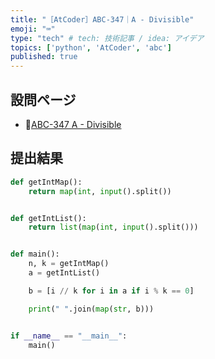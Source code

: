 ```yaml
---
title: "［AtCoder］ABC-347｜A - Divisible"
emoji: "⌨️"
type: "tech" # tech: 技術記事 / idea: アイデア
topics: ['python', 'AtCoder', 'abc']
published: true
---
```


## 設問ページ

- 🔗[ABC-347 A - Divisible](https://atcoder.jp/contests/abc347/tasks/abc347_a)

## 提出結果

```python
def getIntMap():
    return map(int, input().split())


def getIntList():
    return list(map(int, input().split()))


def main():
    n, k = getIntMap()
    a = getIntList()

    b = [i // k for i in a if i % k == 0]

    print(" ".join(map(str, b)))


if __name__ == "__main__":
    main()
```
